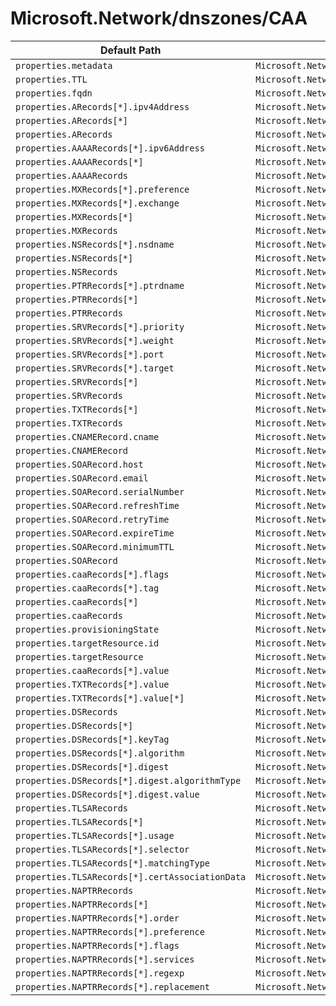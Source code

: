 # Microsoft.Network/dnszones/CAA

| Default Path | Alias |
|---|---|
| `properties.metadata` | `Microsoft.Network/dnszones/CAA/metadata` |
| `properties.TTL` | `Microsoft.Network/dnszones/CAA/TTL` |
| `properties.fqdn` | `Microsoft.Network/dnszones/CAA/fqdn` |
| `properties.ARecords[*].ipv4Address` | `Microsoft.Network/dnszones/CAA/ARecords[*].ipv4Address` |
| `properties.ARecords[*]` | `Microsoft.Network/dnszones/CAA/ARecords[*]` |
| `properties.ARecords` | `Microsoft.Network/dnszones/CAA/ARecords` |
| `properties.AAAARecords[*].ipv6Address` | `Microsoft.Network/dnszones/CAA/AAAARecords[*].ipv6Address` |
| `properties.AAAARecords[*]` | `Microsoft.Network/dnszones/CAA/AAAARecords[*]` |
| `properties.AAAARecords` | `Microsoft.Network/dnszones/CAA/AAAARecords` |
| `properties.MXRecords[*].preference` | `Microsoft.Network/dnszones/CAA/MXRecords[*].preference` |
| `properties.MXRecords[*].exchange` | `Microsoft.Network/dnszones/CAA/MXRecords[*].exchange` |
| `properties.MXRecords[*]` | `Microsoft.Network/dnszones/CAA/MXRecords[*]` |
| `properties.MXRecords` | `Microsoft.Network/dnszones/CAA/MXRecords` |
| `properties.NSRecords[*].nsdname` | `Microsoft.Network/dnszones/CAA/NSRecords[*].nsdname` |
| `properties.NSRecords[*]` | `Microsoft.Network/dnszones/CAA/NSRecords[*]` |
| `properties.NSRecords` | `Microsoft.Network/dnszones/CAA/NSRecords` |
| `properties.PTRRecords[*].ptrdname` | `Microsoft.Network/dnszones/CAA/PTRRecords[*].ptrdname` |
| `properties.PTRRecords[*]` | `Microsoft.Network/dnszones/CAA/PTRRecords[*]` |
| `properties.PTRRecords` | `Microsoft.Network/dnszones/CAA/PTRRecords` |
| `properties.SRVRecords[*].priority` | `Microsoft.Network/dnszones/CAA/SRVRecords[*].priority` |
| `properties.SRVRecords[*].weight` | `Microsoft.Network/dnszones/CAA/SRVRecords[*].weight` |
| `properties.SRVRecords[*].port` | `Microsoft.Network/dnszones/CAA/SRVRecords[*].port` |
| `properties.SRVRecords[*].target` | `Microsoft.Network/dnszones/CAA/SRVRecords[*].target` |
| `properties.SRVRecords[*]` | `Microsoft.Network/dnszones/CAA/SRVRecords[*]` |
| `properties.SRVRecords` | `Microsoft.Network/dnszones/CAA/SRVRecords` |
| `properties.TXTRecords[*]` | `Microsoft.Network/dnszones/CAA/TXTRecords[*]` |
| `properties.TXTRecords` | `Microsoft.Network/dnszones/CAA/TXTRecords` |
| `properties.CNAMERecord.cname` | `Microsoft.Network/dnszones/CAA/CNAMERecord.cname` |
| `properties.CNAMERecord` | `Microsoft.Network/dnszones/CAA/CNAMERecord` |
| `properties.SOARecord.host` | `Microsoft.Network/dnszones/CAA/SOARecord.host` |
| `properties.SOARecord.email` | `Microsoft.Network/dnszones/CAA/SOARecord.email` |
| `properties.SOARecord.serialNumber` | `Microsoft.Network/dnszones/CAA/SOARecord.serialNumber` |
| `properties.SOARecord.refreshTime` | `Microsoft.Network/dnszones/CAA/SOARecord.refreshTime` |
| `properties.SOARecord.retryTime` | `Microsoft.Network/dnszones/CAA/SOARecord.retryTime` |
| `properties.SOARecord.expireTime` | `Microsoft.Network/dnszones/CAA/SOARecord.expireTime` |
| `properties.SOARecord.minimumTTL` | `Microsoft.Network/dnszones/CAA/SOARecord.minimumTTL` |
| `properties.SOARecord` | `Microsoft.Network/dnszones/CAA/SOARecord` |
| `properties.caaRecords[*].flags` | `Microsoft.Network/dnszones/CAA/caaRecords[*].flags` |
| `properties.caaRecords[*].tag` | `Microsoft.Network/dnszones/CAA/caaRecords[*].tag` |
| `properties.caaRecords[*]` | `Microsoft.Network/dnszones/CAA/caaRecords[*]` |
| `properties.caaRecords` | `Microsoft.Network/dnszones/CAA/caaRecords` |
| `properties.provisioningState` | `Microsoft.Network/dnszones/CAA/provisioningState` |
| `properties.targetResource.id` | `Microsoft.Network/dnszones/CAA/targetResource.id` |
| `properties.targetResource` | `Microsoft.Network/dnszones/CAA/targetResource` |
| `properties.caaRecords[*].value` | `Microsoft.Network/dnszones/CAA/caaRecords[*].value` |
| `properties.TXTRecords[*].value` | `Microsoft.Network/dnsZones/CAA/TXTRecords[*].value` |
| `properties.TXTRecords[*].value[*]` | `Microsoft.Network/dnsZones/CAA/TXTRecords[*].value[*]` |
| `properties.DSRecords` | `Microsoft.Network/dnsZones/CAA/DSRecords` |
| `properties.DSRecords[*]` | `Microsoft.Network/dnsZones/CAA/DSRecords[*]` |
| `properties.DSRecords[*].keyTag` | `Microsoft.Network/dnsZones/CAA/DSRecords[*].keyTag` |
| `properties.DSRecords[*].algorithm` | `Microsoft.Network/dnsZones/CAA/DSRecords[*].algorithm` |
| `properties.DSRecords[*].digest` | `Microsoft.Network/dnsZones/CAA/DSRecords[*].digest` |
| `properties.DSRecords[*].digest.algorithmType` | `Microsoft.Network/dnsZones/CAA/DSRecords[*].digest.algorithmType` |
| `properties.DSRecords[*].digest.value` | `Microsoft.Network/dnsZones/CAA/DSRecords[*].digest.value` |
| `properties.TLSARecords` | `Microsoft.Network/dnsZones/CAA/TLSARecords` |
| `properties.TLSARecords[*]` | `Microsoft.Network/dnsZones/CAA/TLSARecords[*]` |
| `properties.TLSARecords[*].usage` | `Microsoft.Network/dnsZones/CAA/TLSARecords[*].usage` |
| `properties.TLSARecords[*].selector` | `Microsoft.Network/dnsZones/CAA/TLSARecords[*].selector` |
| `properties.TLSARecords[*].matchingType` | `Microsoft.Network/dnsZones/CAA/TLSARecords[*].matchingType` |
| `properties.TLSARecords[*].certAssociationData` | `Microsoft.Network/dnsZones/CAA/TLSARecords[*].certAssociationData` |
| `properties.NAPTRRecords` | `Microsoft.Network/dnsZones/CAA/NAPTRRecords` |
| `properties.NAPTRRecords[*]` | `Microsoft.Network/dnsZones/CAA/NAPTRRecords[*]` |
| `properties.NAPTRRecords[*].order` | `Microsoft.Network/dnsZones/CAA/NAPTRRecords[*].order` |
| `properties.NAPTRRecords[*].preference` | `Microsoft.Network/dnsZones/CAA/NAPTRRecords[*].preference` |
| `properties.NAPTRRecords[*].flags` | `Microsoft.Network/dnsZones/CAA/NAPTRRecords[*].flags` |
| `properties.NAPTRRecords[*].services` | `Microsoft.Network/dnsZones/CAA/NAPTRRecords[*].services` |
| `properties.NAPTRRecords[*].regexp` | `Microsoft.Network/dnsZones/CAA/NAPTRRecords[*].regexp` |
| `properties.NAPTRRecords[*].replacement` | `Microsoft.Network/dnsZones/CAA/NAPTRRecords[*].replacement` |

